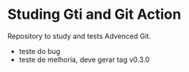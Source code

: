 # Studing Gti and Git Action
Repository to study and tests Advenced Git.
- teste do bug
- teste de melhoria, deve gerar tag v0.3.0
